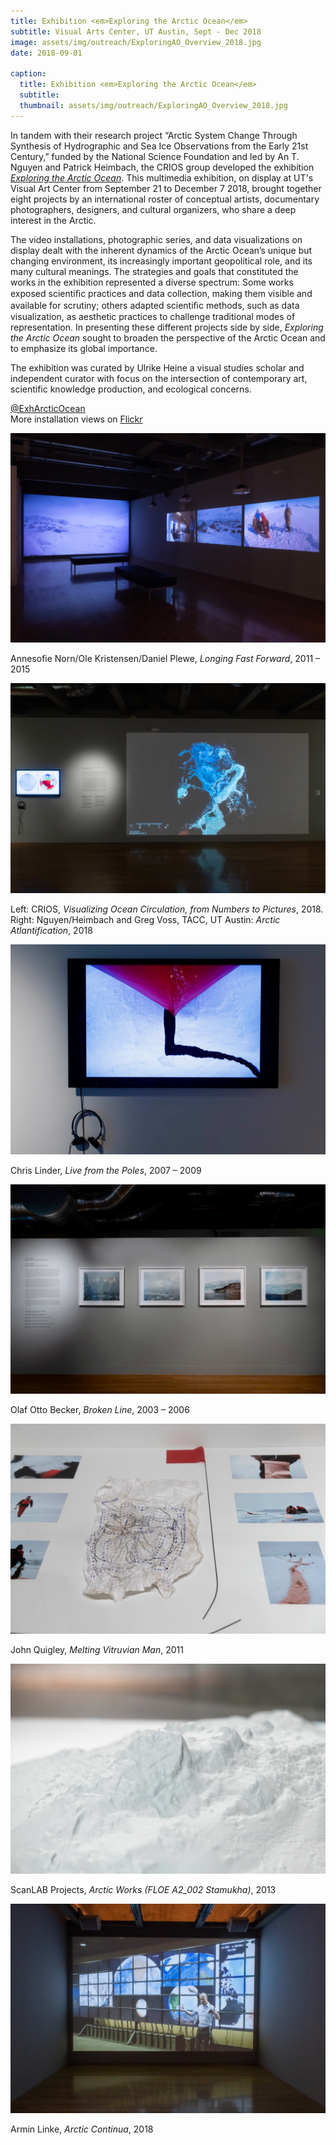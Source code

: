 ```yaml
---
title: Exhibition <em>Exploring the Arctic Ocean</em>
subtitle: Visual Arts Center, UT Austin, Sept - Dec 2018
image: assets/img/outreach/ExploringAO_Overview_2018.jpg
date: 2018-09-01

caption:
  title: Exhibition <em>Exploring the Arctic Ocean</em>
  subtitle: 
  thumbnail: assets/img/outreach/ExploringAO_Overview_2018.jpg
---
```

In tandem with their research project “Arctic System Change Through Synthesis of Hydrographic and Sea Ice Observations from the Early 21st Century,” funded by the National Science Foundation and led by An T. Nguyen and Patrick Heimbach, the CRIOS group developed the exhibition [*Exploring the Arctic Ocean*](http://utvac.org/event/exploring-arctic-ocean). This multimedia exhibition, on display at UT's Visual Art Center from September 21 to December 7 2018, brought together eight projects by an international roster of conceptual artists, documentary photographers, designers, and cultural organizers, who share a deep interest in the Arctic. 
<br>

The video installations, photographic series, and data visualizations on display dealt with the inherent dynamics of the Arctic Ocean’s unique but changing environment, its increasingly important geopolitical role, and its many cultural meanings. The strategies and goals that constituted the works in the exhibition represented a diverse spectrum: Some works exposed scientiﬁc practices and data collection, making them visible and available for scrutiny; others adapted scientiﬁc methods, such as data visualization, as aesthetic practices to challenge traditional modes of representation. In presenting these different projects side by side, *Exploring the Arctic Ocean* sought to broaden the perspective of the Arctic Ocean and to emphasize its global importance.

The exhibition was curated by Ulrike Heine a visual studies scholar and independent curator with focus on the intersection of contemporary art, scientific knowledge production, and ecological concerns. 

[@ExhArcticOcean](https://twitter.com/exharcticocean?lang=en)
<br>
More installation views on [Flickr](http://flic.kr/s/aHsmubJbyH)

<div class="text-muted">
  <img class="img-fluid" src="assets/img/outreach/ExploringAO-Norn_et_al_2018.jpg">
  <p class="image-caption">Annesofie Norn/Ole Kristensen/Daniel Plewe, <em>Longing Fast Forward</em>, 2011 – 2015</p>
</div>

<div class="text-muted">
  <img class="img-fluid" src="assets/img/outreach/ExploringAO-CRIOS_2018.jpg">
  <p class="image-caption">Left: CRIOS, <em>Visualizing Ocean Circulation, from Numbers to Pictures</em>, 2018. Right: Nguyen/Heimbach and Greg Voss, TACC, UT Austin: <em>Arctic Atlantification</em>, 2018</p>
</div>

<div class="text-muted">
  <img class="img-fluid" src="assets/img/outreach/ExploringAO-Linder_2018.jpg">
  <p class="image-caption">Chris Linder, <em>Live from the Poles</em>, 2007 – 2009</p>
</div>

<div class="text-muted">
  <img class="img-fluid" src="assets/img/outreach/ExploringAO-Becker_2018.jpg">
  <p class="image-caption">Olaf Otto Becker, <em>Broken Line</em>, 2003 – 2006</p>
</div>

<div class="text-muted">
  <img class="img-fluid" src="assets/img/outreach/ExploringAO-Quigley_2018.jpg">
  <p class="image-caption">John Quigley, <em>Melting Vitruvian Man</em>, 2011</p> 
</div>

<div class="text-muted">
  <img class="img-fluid" src="assets/img/outreach/ExploringAO-Scanlab_2018.jpg">
  <p class="image-caption">ScanLAB Projects, <em>Arctic Works (FLOE A2_002 Stamukha)</em>, 2013</p>
</div>

<div class="text-muted">
  <img class="img-fluid" src="assets/img/outreach/ExploringAO-Linke_Heimbach_2018.jpg">
  <p class="image-caption">Armin Linke, <em>Arctic Continua</em>, 2018</p>
</div>

